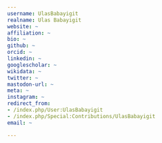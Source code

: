 ```yaml
---
username: UlasBabayigit
realname: Ulas Babayigit
website: ~
affiliation: ~
bio: ~
github: ~
orcid: ~
linkedin: ~
googlescholar: ~
wikidata: ~
twitter: ~
mastodon-url: ~
meta: ~
instagram: ~
redirect_from:
- /index.php/User:UlasBabayigit
- /index.php/Special:Contributions/UlasBabayigit
email: ~

---
```

